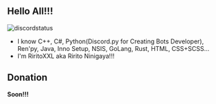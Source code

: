 ## Hello All!!!

![discordstatus](https://discord.c99.nl/widget/theme-2/866038132079198240.png)

-  I know С++, C#, Python(Discord.py for Creating Bots Developer), Ren'py, Java, Inno Setup, NSIS, GoLang, Rust, HTML, CSS+SCSS...
- I'm RiritoXXL aka Ririto Ninigaya!!!

## Donation

**Soon!!!**
